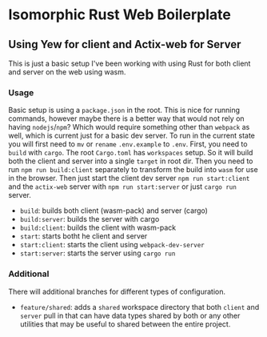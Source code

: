# Isomorphic Rust Web Boilerplate
## Using Yew for client and Actix-web for Server

This is just a basic setup I've been working with using Rust for both
client and server on the web using wasm.

### Usage
Basic setup is using a `package.json` in the root. This is nice for running commands, however maybe there is a better way
that would not rely on having `nodejs`/`npm`? Which would require something other than `webpack` as well, which is current just for
a basic dev server. To run in the current state you will first need to `mv` or `rename` `.env.example` to `.env`. First, you need to `build` with `cargo`.
The root `Cargo.toml` has `workspaces` setup. So it will build both the client and server into a single `target` in root dir. Then you need to run `npm run build:client` separately to transform the build into `wasm` for use in the browser. Then just start the client dev server `npm run start:client` and the `actix-web` server with `npm run start:server` or just `cargo run` server.

- `build`: builds both client (wasm-pack) and server (cargo)
- `build:server`: builds the server with cargo
- `build:client`: builds the client with wasm-pack
- `start`: starts botht he client and server
- `start:client`: starts the client using `webpack-dev-server`
- `start:server`: starts the server using `cargo run`

### Additional
There will additional branches for different types of configuration.

- `feature/shared`: adds a `shared` workspace directory that both `client` and `server` pull in that can have data types shared by
both or any other utilities that may be useful to shared between the entire project.

